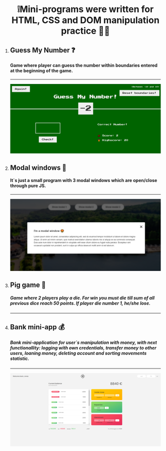 <ol>
<h1 align="center">❕Mini-programs were written for HTML, CSS and DOM manipulation practice 🧑‍💻</h1>

<li><h2>Guess My Number ❓</h2>
<h4>Game where player can guess the number within boundaries entered at the beginning of the game.</h4></li>
<hr>
<img src="images/guess_my_number.png"/>
<li><h2>Modal windows 🔲</h2>
<h4>It`s just a small program with 3 modal windows which are open/close through pure JS.</h4></li>
<hr>
<img src="images/modal_window.png"/>
<li><h2>Pig game 🐷</h2>
<h5>Game where 2 players play a die. For win you must die till sum of all previous dice reach 50 points. If player die number 1, he/she lose.</h5></li>
<hr>
<li><h2>Bank mini-app 💰</h2>
<h5>Bank mini-application for user`s manipulation with money, with next functionallity: logging with own credentials, transfer money to other users, loaning money, deleting account and sorting movements statistic.</h5></li>
<hr>
<img src="images/bank_app.png"/>
</ol>
